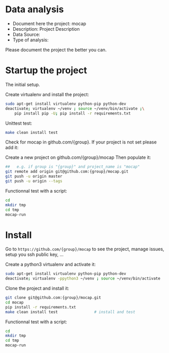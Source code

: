 # Data analysis
- Document here the project: mocap
- Description: Project Description
- Data Source:
- Type of analysis:

Please document the project the better you can.

# Startup the project

The initial setup.

Create virtualenv and install the project:
```bash
sudo apt-get install virtualenv python-pip python-dev
deactivate; virtualenv ~/venv ; source ~/venv/bin/activate ;\
    pip install pip -U; pip install -r requirements.txt
```

Unittest test:
```bash
make clean install test
```

Check for mocap in github.com/{group}. If your project is not set please add it:

Create a new project on github.com/{group}/mocap
Then populate it:

```bash
##   e.g. if group is "{group}" and project_name is "mocap"
git remote add origin git@github.com:{group}/mocap.git
git push -u origin master
git push -u origin --tags
```

Functionnal test with a script:

```bash
cd
mkdir tmp
cd tmp
mocap-run
```

# Install

Go to `https://github.com/{group}/mocap` to see the project, manage issues,
setup you ssh public key, ...

Create a python3 virtualenv and activate it:

```bash
sudo apt-get install virtualenv python-pip python-dev
deactivate; virtualenv -ppython3 ~/venv ; source ~/venv/bin/activate
```

Clone the project and install it:

```bash
git clone git@github.com:{group}/mocap.git
cd mocap
pip install -r requirements.txt
make clean install test                # install and test
```
Functionnal test with a script:

```bash
cd
mkdir tmp
cd tmp
mocap-run
```

